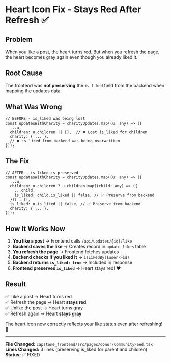 # Heart Icon Fix - Stays Red After Refresh ✅

## Problem
When you like a post, the heart turns red. But when you refresh the page, the heart becomes gray again even though you already liked it.

## Root Cause
The frontend was **not preserving** the `is_liked` field from the backend when mapping the updates data.

## What Was Wrong
```tsx
// BEFORE - is_liked was being lost
const updatesWithCharity = charityUpdates.map((u: any) => ({
  ...u,
  children: u.children || [],  // ❌ Lost is_liked for children
  charity: { ... },
  // ❌ is_liked from backend was being overwritten
}));
```

## The Fix
```tsx
// AFTER - is_liked is preserved
const updatesWithCharity = charityUpdates.map((u: any) => ({
  ...u,
  children: u.children ? u.children.map((child: any) => ({
    ...child,
    is_liked: child.is_liked || false, // ✅ Preserve from backend
  })) : [],
  is_liked: u.is_liked || false, // ✅ Preserve from backend
  charity: { ... },
}));
```

## How It Works Now

1. **You like a post** → Frontend calls `/api/updates/{id}/like`
2. **Backend saves the like** → Creates record in `update_likes` table
3. **You refresh the page** → Frontend fetches updates
4. **Backend checks if you liked it** → `isLikedBy($user->id)`
5. **Backend returns `is_liked: true`** → Included in response
6. **Frontend preserves `is_liked`** → Heart stays red! ❤️

## Result

✅ Like a post → Heart turns red  
✅ Refresh the page → Heart **stays red**  
✅ Unlike the post → Heart turns gray  
✅ Refresh again → Heart **stays gray**  

The heart icon now correctly reflects your like status even after refreshing! 🎉

---

**File Changed:** `capstone_frontend/src/pages/donor/CommunityFeed.tsx`  
**Lines Changed:** 3 lines (preserving is_liked for parent and children)  
**Status:** ✅ FIXED
